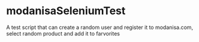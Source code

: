 # modanisaSeleniumTest
A test script that can create a random user and register it to modanisa.com, select random product and add it to farvorites
